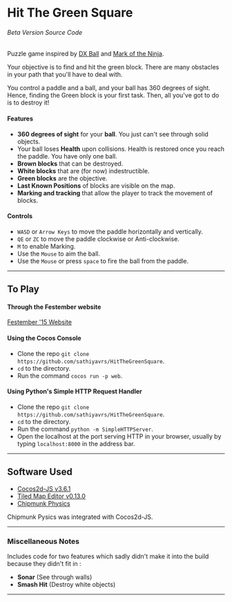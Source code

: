 # Hit The Green Square
###### Beta Version Source Code

Puzzle game inspired by [DX Ball](http://www.blitwise.com/superdxb.html) and [Mark of the Ninja](https://www.kleientertainment.com/games/mark-ninja).

Your objective is to find and hit the green block. There are many obstacles in your path that you'll have to deal with.

You control a paddle and a ball, and your ball has 360 degrees of sight. Hence, finding the Green block is your first task. Then, all you've got to do is to destroy it!

#### Features
* **360 degrees of sight** for your **ball**. You just can't see through solid objects. 
* Your ball loses **Health** upon collisions. Health is restored once you reach the paddle. You have only one ball.
* **Brown blocks** that can be destroyed.
* **White blocks** that are (for now) indestructible.
* **Green blocks** are the objective.
* **Last Known Positions** of blocks are visible on the map.
* **Marking and tracking** that allow the player to track the movement of blocks.

#### Controls
* `WASD` or `Arrow Keys` to move the paddle horizontally and vertically.
* `QE` or `ZC` to move the paddle clockwise or Anti-clockwise.
* `M` to enable Marking.
* Use the `Mouse` to aim the ball.
* Use the `Mouse` or press `space` to fire the ball from the paddle.

***
## To Play
#### Through the Festember website
[Festember '15 Website](http://games.festember.com/hit-the-green-square)

#### Using the Cocos Console
* Clone the repo `git clone https://github.com/sathiyavrs/HitTheGreenSquare`.
* `cd` to the directory.
* Run the command `cocos run -p web`.

#### Using Python's Simple HTTP Request Handler
* Clone the repo `git clone https://github.com/sathiyavrs/HitTheGreenSquare`.
* `cd` to the directory.
* Run the command `python -m SimpleHTTPServer`.
* Open the localhost at the port serving HTTP in your browser, usually by typing `localhost:8000` in the address bar.

***
## Software Used
* [Cocos2d-JS v3.6.1](https://github.com/cocos2d/cocos2d-js)
* [Tiled Map Editor v0.13.0](https://github.com/bjorn/tiled)
* [Chipmunk Physics](https://github.com/josephg/chipmunk-js)

Chipmunk Pysics was integrated with Cocos2d-JS.
***
### Miscellaneous Notes
Includes code for two features which sadly didn't make it into the build because they didn't fit in : 
* **Sonar** (See through walls)
* **Smash Hit** (Destroy white objects)

***

